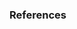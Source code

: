 ### References
[^unb1]: Toward Generating a New Intrusion Detection Dataset and Intrusion Traffic Characterization, https://www.scitepress.org/Papers/2018/66398/66398.pdf
[^notes1]: https://github.com/r-dube/CICIDS2017/blob/master/notes/cicflowmeter-2020-ReadMe.txt
[^notes2]: https://github.com/r-dube/CICIDS2017/blob/master/notes/lab-notes.txt
[^colab1]: https://github.com/r-dube/CICIDS2017/blob/master/cicids_data.ipynb
[^scripts1]: https://github.com/r-dube/CICIDS2017/blob/master/scripts/ids_utils.py
[^data1]: https://github.com/r-dube/CICIDS2017/blob/master/MachineLearningCVE/processed/bal-cicids2017.csv
